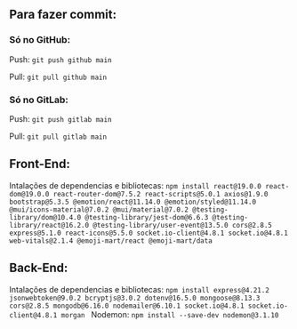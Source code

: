 ## Para fazer commit:

### Só no GitHub:

Push:
`git push github main`

Pull:
`git pull github main`

### Só no GitLab:

Push:
`git push gitlab main`

Pull:
`git pull gitlab main`

## Front-End:

Intalações de dependencias e bibliotecas:
`npm install react@19.0.0 react-dom@19.0.0 react-router-dom@7.5.2 react-scripts@5.0.1 axios@1.9.0 bootstrap@5.3.5 @emotion/react@11.14.0 @emotion/styled@11.14.0 @mui/icons-material@7.0.2 @mui/material@7.0.2 @testing-library/dom@10.4.0 @testing-library/jest-dom@6.6.3 @testing-library/react@16.2.0 @testing-library/user-event@13.5.0 cors@2.8.5 express@5.1.0 react-icons@5.5.0 socket.io-client@4.8.1 socket.io@4.8.1 web-vitals@2.1.4 @emoji-mart/react @emoji-mart/data
`

## Back-End:

Intalações de dependencias e bibliotecas:
`npm install express@4.21.2 jsonwebtoken@9.0.2 bcryptjs@3.0.2 dotenv@16.5.0 mongoose@8.13.3 cors@2.8.5 mongodb@6.16.0 nodemailer@6.10.1 socket.io@4.8.1 socket.io-client@4.8.1 morgan
`
Nodemon:
`npm install --save-dev nodemon@3.1.10
`

